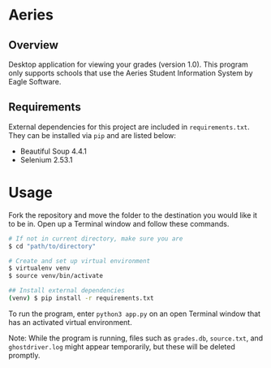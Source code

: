 # Aeries

## Overview

Desktop application for viewing your grades (version 1.0). This program only supports schools that use the Aeries Student Information System by Eagle Software.

## Requirements

External dependencies for this project are included in `requirements.txt`. They can be installed via `pip` and are listed below:

* Beautiful Soup 4.4.1
* Selenium 2.53.1

# Usage

Fork the repository and move the folder to the destination you would like it to be in. Open up a Terminal window and follow these commands.

```sh
# If not in current directory, make sure you are
$ cd "path/to/directory"

# Create and set up virtual environment
$ virtualenv venv
$ source venv/bin/activate

## Install external dependencies
(venv) $ pip install -r requirements.txt
```

To run the program, enter `python3 app.py` on an open Terminal window that has an activated virtual environment.

Note: While the program is running, files such as `grades.db`, `source.txt`, and `ghostdriver.log` might appear temporarily, but these will be deleted promptly.
